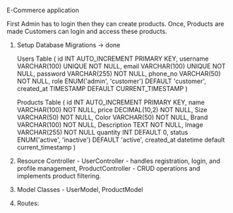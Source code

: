 E-Commerce application

First Admin has to login then they can create products. Once, Products are made Customers can login and access these products.

1. Setup Database Migrations -> done

    Users Table (
        id INT AUTO_INCREMENT PRIMARY KEY,
        username VARCHAR(100) UNIQUE NOT NULL,
        email VARCHAR(100) UNIQUE NOT NULL,
        password VARCHAR(255) NOT NULL,
        phone_no VARCHAR(50) NOT NULL,
        role ENUM('admin', 'customer') DEFAULT 'customer',
        created_at TIMESTAMP DEFAULT CURRENT_TIMESTAMP
    )

    Products Table (
        id INT AUTO_INCREMENT PRIMARY KEY,
        name VARCHAR(100) NOT NULL,
        price DECIMAL(10,2) NOT NULL,
        Size  VARCHAR(50) NOT NULL,
        Color VARCHAR(50) NOT NULL,
        Brand VARCHAR(100) NOT NULL,
        Description TEXT NOT NULL,
        Image VARCHAR(255) NOT NULL
        quantity INT DEFAULT 0,
        status ENUM('active', 'inactive') DEFAULT 'active',
        created_at datetime default current_timestamp
    )

2. Resource Controller - UserController - handles registration, login, and profile management, ProductController - CRUD operations and implements product filtering.

3. Model Classes - UserModel, ProductModel 

4. Routes:



